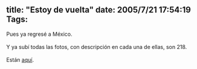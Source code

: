 title: "Estoy de vuelta"
date: 2005/7/21 17:54:19
Tags: 
---
Pues ya regresé a México.<br/><br/>
Y ya subí todas las fotos, con descripción en cada una de ellas, son 218.<br/><br/>
Están <a href="http://../../../gallery/finlandia-estonia" target="_blank">aquí</a>.<br/><br/><br/><br/>
